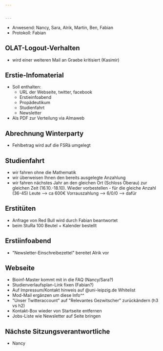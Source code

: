```yaml
---


---
```


* Anwesend: Nancy, Sara, Alrik, Martin, Ben, Fabian
* Protokoll: Fabian


## OLAT-Logout-Verhalten
* wird einer weiteren Mail an Graebe kritisiert (Kasimir)

## Erstie-Infomaterial
* Soll enthalten:
	* URL der Webseite, twitter, facebook
	* Erstieinfoabend
	* Propädeutikum
	* Studienfahrt
	* Newsletter
* Als PDF zur Verteilung via Almaweb

## Abrechnung Winterparty
* Fehlbetrag wird auf die FSRä umgelegt

## Studienfahrt
* wir fahren ohne die Mathematik
* wir überweisen Ihnen den bereits ausgelegte Anzahlung
* wir fahren nächstes Jahr an den gleichen Ort (Schloss Oberau) zur gleichen Zeit (16.10.-18.10). Wieder vorbestellen - für die gleiche Anzahl (36-45) Leute --> ca 600€ Vorrauszahlung
--> 6/0/0 --> dafür

## Erstitüten
* Anfrage von Red Bull wird durch Fabian beantwortet
* beim StuRa 100 Beutel + Kalender bestellt

## Erstiinfoabend
* "Newsletter-Einschreibezettel" bereitet Alrik vor

## Webseite
* Bioinf-Master kommt mit in die FAQ (Nancy/Sara?)
* Studienverlaufsplan-Link fixen (Fabian?)
* Auf Impressum/Kontakt hinweis auf @uni-leipzig.de Whitelist
* Mod-Mail ergänzen um diese Info^^
* "Unser Twitteraccount" auf "Relevantes Gezwitscher" zurückändern (h3 vs h2)
* Kontakt-Box wieder von Startseite entfernen
* Jobs-Liste wie Newsletter auf Seite bringen


## Nächste Sitzungsverantwortliche
* Nancy
